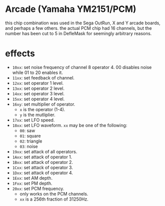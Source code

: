 # Arcade (Yamaha YM2151/PCM)

this chip combination was used in the Sega OutRun, X and Y arcade boards, and perhaps a few others.
the actual PCM chip had 16 channels, but the number has been cut to 5 in DefleMask for seemingly arbitrary reasons.

# effects

- `10xx`: set noise frequency of channel 8 operator 4. 00 disables noise while 01 to 20 enables it.
- `11xx`: set feedback of channel.
- `12xx`: set operator 1 level.
- `13xx`: set operator 2 level.
- `14xx`: set operator 3 level.
- `15xx`: set operator 4 level.
- `16xy`: set multiplier of operator.
  - `x` is the operator (1-4).
  - `y` is the mutliplier.
- `17xx`: set LFO speed.
- `18xx`: set LFO waveform. `xx` may be one of the following:
  - `00`: saw
  - `01`: square
  - `02`: triangle
  - `03`: noise
- `19xx`: set attack of all operators.
- `1Axx`: set attack of operator 1.
- `1Bxx`: set attack of operator 2.
- `1Cxx`: set attack of operator 3.
- `1Dxx`: set attack of operator 4.
- `1Exx`: set AM depth.
- `1Fxx`: set PM depth.
- `20xx`: set PCM frequency.
  - only works on the PCM channels.
  - `xx` is a 256th fraction of 31250Hz.
